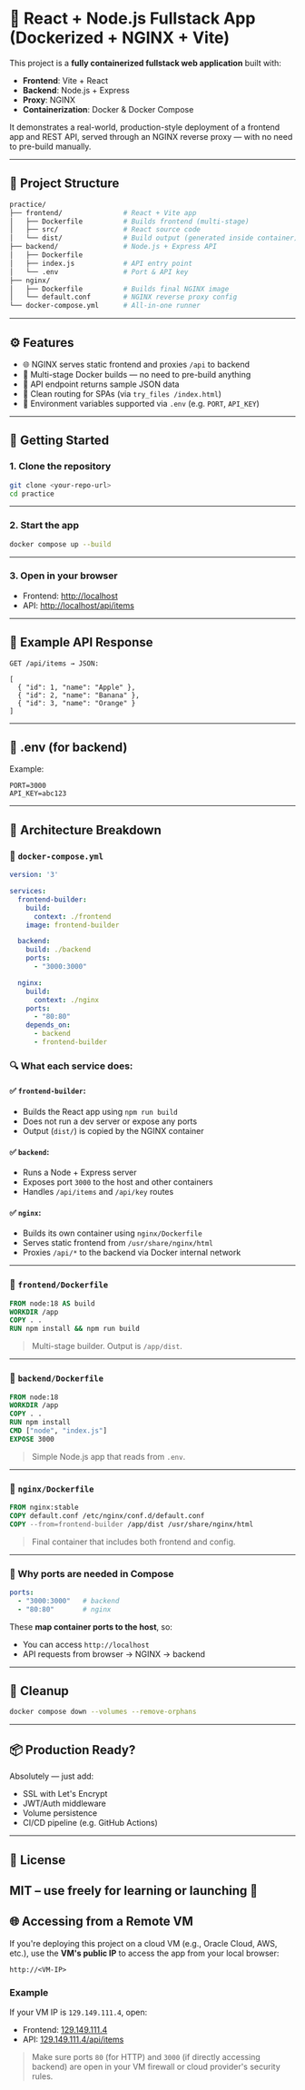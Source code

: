 # 🚀 React + Node.js Fullstack App (Dockerized + NGINX + Vite)

This project is a **fully containerized fullstack web application** built with:

- **Frontend**: Vite + React
- **Backend**: Node.js + Express
- **Proxy**: NGINX
- **Containerization**: Docker & Docker Compose

It demonstrates a real-world, production-style deployment of a frontend app and REST API, served through an NGINX reverse proxy — with no need to pre-build manually.

---

## 📁 Project Structure

```bash
practice/
├── frontend/               # React + Vite app
│   ├── Dockerfile          # Builds frontend (multi-stage)
│   ├── src/                # React source code
│   └── dist/               # Build output (generated inside container)
├── backend/                # Node.js + Express API
│   ├── Dockerfile
│   ├── index.js            # API entry point
│   └── .env                # Port & API key
├── nginx/                 
│   ├── Dockerfile          # Builds final NGINX image
│   └── default.conf        # NGINX reverse proxy config
└── docker-compose.yml      # All-in-one runner
```

---

## ⚙️ Features

* 🌐 NGINX serves static frontend and proxies `/api` to backend
* 🧱 Multi-stage Docker builds — no need to pre-build anything
* 🧪 API endpoint returns sample JSON data
* 🔀 Clean routing for SPAs (via `try_files /index.html`)
* 💬 Environment variables supported via `.env` (e.g. `PORT`, `API_KEY`)

---

## 🚀 Getting Started

### 1. Clone the repository

```bash
git clone <your-repo-url>
cd practice
```

---

### 2. Start the app

```bash
docker compose up --build
```

---

### 3. Open in your browser

* Frontend: [http://localhost](http://localhost)
* API: [http://localhost/api/items](http://localhost/api/items)

---

## 🔁 Example API Response

```
GET /api/items → JSON:

[
  { "id": 1, "name": "Apple" },
  { "id": 2, "name": "Banana" },
  { "id": 3, "name": "Orange" }
]
```

---

## 🔐 .env (for backend)

Example:

```env
PORT=3000
API_KEY=abc123
```

---

## 🧱 Architecture Breakdown

### 🐳 `docker-compose.yml`

```yaml
version: '3'

services:
  frontend-builder:
    build:
      context: ./frontend
    image: frontend-builder

  backend:
    build: ./backend
    ports:
      - "3000:3000"

  nginx:
    build:
      context: ./nginx
    ports:
      - "80:80"
    depends_on:
      - backend
      - frontend-builder
```

### 🔍 What each service does:

#### ✅ `frontend-builder`:

* Builds the React app using `npm run build`
* Does not run a dev server or expose any ports
* Output (`dist/`) is copied by the NGINX container

#### ✅ `backend`:

* Runs a Node + Express server
* Exposes port `3000` to the host and other containers
* Handles `/api/items` and `/api/key` routes

#### ✅ `nginx`:

* Builds its own container using `nginx/Dockerfile`
* Serves static frontend from `/usr/share/nginx/html`
* Proxies `/api/*` to the backend via Docker internal network

---

### 🐳 `frontend/Dockerfile`

```Dockerfile
FROM node:18 AS build
WORKDIR /app
COPY . .
RUN npm install && npm run build
```

> Multi-stage builder. Output is `/app/dist`.

---

### 🐳 `backend/Dockerfile`

```Dockerfile
FROM node:18
WORKDIR /app
COPY . .
RUN npm install
CMD ["node", "index.js"]
EXPOSE 3000
```

> Simple Node.js app that reads from `.env`.

---

### 🐳 `nginx/Dockerfile`

```Dockerfile
FROM nginx:stable
COPY default.conf /etc/nginx/conf.d/default.conf
COPY --from=frontend-builder /app/dist /usr/share/nginx/html
```

> Final container that includes both frontend and config.

---

### 🧠 Why ports are needed in Compose

```yaml
ports:
  - "3000:3000"   # backend
  - "80:80"       # nginx
```

These **map container ports to the host**, so:

* You can access `http://localhost`
* API requests from browser → NGINX → backend

---

## 🧹 Cleanup

```bash
docker compose down --volumes --remove-orphans
```

---

## 📦 Production Ready?

Absolutely — just add:

* SSL with Let's Encrypt
* JWT/Auth middleware
* Volume persistence
* CI/CD pipeline (e.g. GitHub Actions)

---

## 📄 License

MIT – use freely for learning or launching 🚀
---

## 🌐 Accessing from a Remote VM

If you're deploying this project on a cloud VM (e.g., Oracle Cloud, AWS, etc.), use the **VM's public IP** to access the app from your local browser:

```
http://<VM-IP>
```

### Example

If your VM IP is `129.149.111.4`, open:

- Frontend: [129.149.111.4](129.149.111.4)
- API: [129.149.111.4/api/items](129.149.111.4/api/items)

> Make sure ports `80` (for HTTP) and `3000` (if directly accessing backend) are open in your VM firewall or cloud provider's security rules.